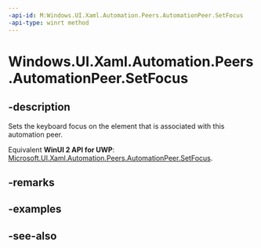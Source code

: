 ```yaml
---
-api-id: M:Windows.UI.Xaml.Automation.Peers.AutomationPeer.SetFocus
-api-type: winrt method
---
```


<!-- Method syntax
public void SetFocus()
-->

# Windows.UI.Xaml.Automation.Peers.AutomationPeer.SetFocus

## -description
Sets the keyboard focus on the element that is associated with this automation peer.

Equivalent **WinUI 2 API for UWP**: [Microsoft.UI.Xaml.Automation.Peers.AutomationPeer.SetFocus](/windows/winui/api/microsoft.ui.xaml.automation.peers.automationpeer.setfocus).

## -remarks

## -examples

## -see-also
